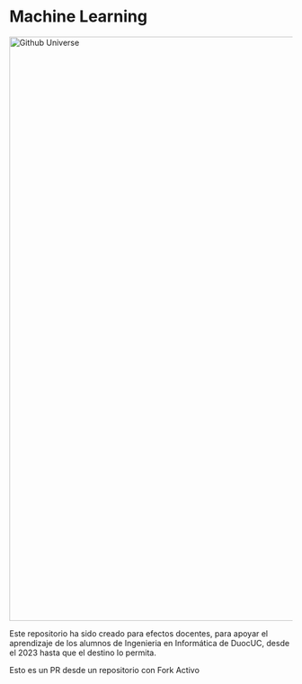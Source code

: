 # Machine Learning

<p align="left" style="text-align:left;">
  <a href="https://www.duoc.cl/">
    <img alt="Github Universe" src="img/logo.png" width="1040"/>
  </a>
</p>

Este repositorio ha sido creado para efectos docentes, para apoyar el aprendizaje de los alumnos de Ingenieria en Informática de DuocUC, desde el 2023 hasta que el destino lo permita.

Esto es un PR desde un repositorio con Fork Activo

